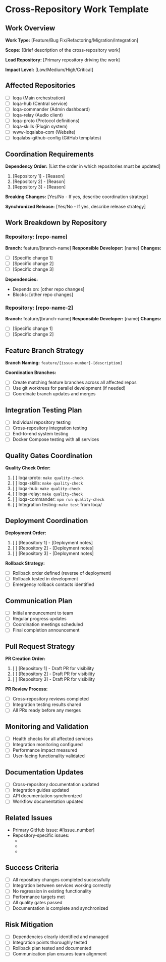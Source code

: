 # Cross-Repository Work Template

## Work Overview

**Work Type:** [Feature/Bug Fix/Refactoring/Migration/Integration]

**Scope:** [Brief description of the cross-repository work]

**Lead Repository:** [Primary repository driving the work]

**Impact Level:** [Low/Medium/High/Critical]

## Affected Repositories

- [ ] loqa (Main orchestration)
- [ ] loqa-hub (Central service)
- [ ] loqa-commander (Admin dashboard)
- [ ] loqa-relay (Audio client)
- [ ] loqa-proto (Protocol definitions)
- [ ] loqa-skills (Plugin system)
- [ ] www-loqalabs-com (Website)
- [ ] loqalabs-github-config (GitHub templates)

## Coordination Requirements

**Dependency Order:** [List the order in which repositories must be updated]

1. [Repository 1] - [Reason]
2. [Repository 2] - [Reason]
3. [Repository 3] - [Reason]

**Breaking Changes:** [Yes/No - If yes, describe coordination strategy]

**Synchronized Release:** [Yes/No - If yes, describe release strategy]

## Work Breakdown by Repository

### Repository: [repo-name]

**Branch:** feature/[branch-name]
**Responsible Developer:** [name]
**Changes:**

- [ ] [Specific change 1]
- [ ] [Specific change 2]
- [ ] [Specific change 3]

**Dependencies:**

- Depends on: [other repo changes]
- Blocks: [other repo changes]

### Repository: [repo-name-2]

**Branch:** feature/[branch-name]
**Responsible Developer:** [name]
**Changes:**

- [ ] [Specific change 1]
- [ ] [Specific change 2]

## Feature Branch Strategy

**Branch Naming:** `feature/[issue-number]-[description]`

**Coordination Branches:**

- [ ] Create matching feature branches across all affected repos
- [ ] Use git worktrees for parallel development (if needed)
- [ ] Coordinate branch updates and merges

## Integration Testing Plan

- [ ] Individual repository testing
- [ ] Cross-repository integration testing
- [ ] End-to-end system testing
- [ ] Docker Compose testing with all services

## Quality Gates Coordination

**Quality Check Order:**

1. [ ] loqa-proto: `make quality-check`
2. [ ] loqa-skills: `make quality-check`
3. [ ] loqa-hub: `make quality-check`
4. [ ] loqa-relay: `make quality-check`
5. [ ] loqa-commander: `npm run quality-check`
6. [ ] Integration testing: `make test` from loqa/

## Deployment Coordination

**Deployment Order:**

1. [ ] [Repository 1] - [Deployment notes]
2. [ ] [Repository 2] - [Deployment notes]
3. [ ] [Repository 3] - [Deployment notes]

**Rollback Strategy:**

- [ ] Rollback order defined (reverse of deployment)
- [ ] Rollback tested in development
- [ ] Emergency rollback contacts identified

## Communication Plan

- [ ] Initial announcement to team
- [ ] Regular progress updates
- [ ] Coordination meetings scheduled
- [ ] Final completion announcement

## Pull Request Strategy

**PR Creation Order:**

1. [ ] [Repository 1] - Draft PR for visibility
2. [ ] [Repository 2] - Draft PR for visibility
3. [ ] [Repository 3] - Draft PR for visibility

**PR Review Process:**

- [ ] Cross-repository reviews completed
- [ ] Integration testing results shared
- [ ] All PRs ready before any merges

## Monitoring and Validation

- [ ] Health checks for all affected services
- [ ] Integration monitoring configured
- [ ] Performance impact measured
- [ ] User-facing functionality validated

## Documentation Updates

- [ ] Cross-repository documentation updated
- [ ] Integration guides updated
- [ ] API documentation synchronized
- [ ] Workflow documentation updated

## Related Issues

- Primary GitHub Issue: #[issue_number]
- Repository-specific issues:
  - [repo-1]: #[issue_number]
  - [repo-2]: #[issue_number]
  - [repo-3]: #[issue_number]

## Success Criteria

- [ ] All repository changes completed successfully
- [ ] Integration between services working correctly
- [ ] No regression in existing functionality
- [ ] Performance targets met
- [ ] All quality gates passed
- [ ] Documentation is complete and synchronized

## Risk Mitigation

- [ ] Dependencies clearly identified and managed
- [ ] Integration points thoroughly tested
- [ ] Rollback plan tested and documented
- [ ] Communication plan ensures team alignment
